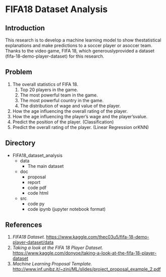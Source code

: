 
# FIFA18 Dataset Analysis

## Introduction 
This research is ​to​ ​develop​ ​a​ ​machine​ ​learning​ ​model​ ​to show​ ​the​ ​statistical​ ​explanations​ ​and​ ​make​ ​predictions​ ​to​ ​a​ ​soccer​ ​player​ ​or​ ​a​ ​soccer​ ​team. Thanks​ ​to​ ​the​ ​video​ ​game,​ ​FIFA​ ​18,​ ​which​ ​generously​ ​provided​ ​a​ ​dataset (fifa-18-demo-player-dataset)​ ​for​ ​this​ ​research. 
## Problem 
1. The​ ​overall​ ​statistics​ ​of​ ​FIFA​ ​18. 
    1. Top​ ​20​ ​players​ ​in​ ​the​ ​game. 
    2. The​ ​most​ ​powerful​ ​team​ ​in​ ​the​ ​game. 
    3. The​ ​most​ ​powerful​ ​country​ ​in​ ​the​ ​game. 
    4. The​ ​distribution​ ​of​ ​wage​ ​and​ ​value​ ​of​ ​the​ ​player. 
2. How​ ​the​ ​age​ ​influencing​ ​the​ ​overall​ ​rating​ ​of​ ​the​ ​player. 
3. How​ ​the​ ​age​ ​influencing​ ​the​ ​player’s​ ​wage​ ​and​ ​the​ ​player’s​ ​value. 
4. Predict​ ​the​ ​position​ ​of​ ​the​ ​player.​ ​(Classification) 
5. Predict​ ​the​ ​overall​ ​rating​ ​of​ ​the​ ​player.​ ​(Linear​ ​Regression​ ​or​ ​KNN) 

## Directory
* FIFA18_dataset_analysis
    * data 
        * The main dataset
    * doc
        * proposal
        * report
        * code pdf
        * code html
    * src
        * code py
        * code ipynb (jupyter notebook format)

## References 
1. *FIFA18 Dataset.* <https://www.kaggle.com/thec03u5/fifa-18-demo-player-dataset/data>
2. *Taking​ ​a​ ​look​ ​at​ ​the​ ​FIFA​ ​18​ ​Player Dataset.* <https://www.kaggle.com/donyoe/taking-a-look-at-the-fifa-18-player-dataset>
3. *Machine​ ​Learning​ ​Proposal​ ​Template.* <http://www.inf.unibz.it/~zini/ML/slides/project_proposal_example_2.pdf>
